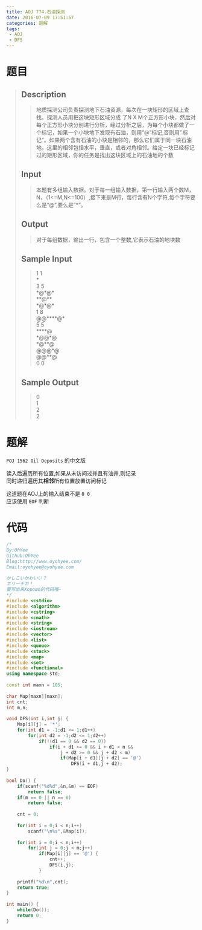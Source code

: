 ```yaml
---
title: AOJ 774.石油探测
date: 2016-07-09 17:51:57
categories: 题解
tags:
 - AOJ
 - DFS
---
```


# 题目

> 
> ## Description  
>> 地质探测公司负责探测地下石油资源，每次在一块矩形的区域上查找。探测人员用把这块矩形区域分成 了N X M个正方形小块，然后对每个正方形小块分别进行分析，经过分析之后，为每个小块都做了一个标记，如果一个小块地下发现有石油，则用“@”标记,否则用”.标记”。如果两个含有石油的小块是相邻的，那么它们属于同一块石油地，这里的相邻包括水平，垂直，或者对角相邻。给定一块已经标记过的矩形区域，你的任务是找出这块区域上的石油地的个数  
>>   
>> <!--more-->  
> 
> ## Input  
>> 本题有多组输入数据。对于每一组输入数据，第一行输入两个数M，N，（1<=M,N<=100）,接下来是M行，每行含有N个字符,每个字符要么是“@”,要么是”\*”。  
>>   
> 
> ## Output  
>> 对于每组数据，输出一行，包含一个整数,它表示石油的地块数  
>>   
> 
> ## Sample Input  
>> 1 1  
>> \*  
>> 3 5  
>> \*@\*@\*  
>> \*\*@\*\*  
>> \*@\*@\*  
>> 1 8  
>> @@\*\*\*\*@\*  
>> 5 5   
>> \*\*\*\*@  
>> \*@@\*@  
>> \*@\*\*@  
>> @@@\*@  
>> @@\*\*@  
>> 0 0  
>>   
> 
> ## Sample Output  
>> 0  
>> 1  
>> 2  
>> 2  

# 题解

`POJ 1562 Oil Deposits` 的中文版  

读入后遍历所有位置,如果从未访问过并且有油井,则记录  
同时递归遍历其**相邻**所有位置放置访问标记  

这道题在AOJ上的输入结束不是 `0 0`   
应该使用 `EOF` 判断  

# 代码
```cpp 石油探测 https://github.com/OhYee/ACM.github.io/blob/master\AOJ\774.石油探测.cpp 代码备份
/*
By:OhYee
Github:OhYee
Blog:http://www.oyohyee.com/
Email:oyohyee@oyohyee.com
 
かしこいかわいい？
エリーチカ！
要写出来Хорошо的代码哦~
*/
#include <cstdio>
#include <algorithm>
#include <cstring>
#include <cmath>
#include <string>
#include <iostream>
#include <vector>
#include <list>
#include <queue>
#include <stack>
#include <map>
#include <set>
#include <functional>
using namespace std;
 
const int maxn = 105;
 
char Map[maxn][maxn];
int cnt;
int m,n;
 
void DFS(int i,int j) {
    Map[i][j] = '*';
    for(int d1 = -1;d1 <= 1;d1++)
        for(int d2 = -1;d2 <= 1;d2++)
            if(!(d1 == 0 && d2 == 0))
                if(i + d1 >= 0 && i + d1 < n &&
                    j + d2 >= 0 && j + d2 < m)
                    if(Map[i + d1][j + d2] == '@')
                        DFS(i + d1,j + d2);
}
 
bool Do() {
    if(scanf("%d%d",&n,&m) == EOF)
        return false;
    if(m == 0 || n == 0)
        return false;
 
    cnt = 0;
 
    for(int i = 0;i < n;i++)
        scanf("\n%s",&Map[i]);
 
    for(int i = 0;i < n;i++)
        for(int j = 0;j < m;j++)
            if(Map[i][j] == '@') {
                cnt++;
                DFS(i,j);
            }
 
    printf("%d\n",cnt);
    return true;
}
 
int main() {
    while(Do());
    return 0;
}
```
